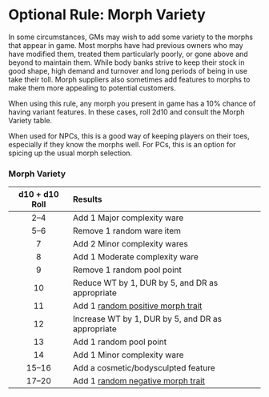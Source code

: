 # Optional Rule: Morph Variety

In some circumstances, GMs may wish to add some variety to the morphs that appear in game. Most morphs have had previous owners who may have modified them, treated them particularly poorly, or gone above and beyond to maintain them. While body banks strive to keep their stock in good shape, high demand and turnover and long periods of being in use take their toll. Morph suppliers also sometimes add features to morphs to make them more appealing to potential customers.

When using this rule, any morph you present in game has a 10% chance of having variant features. In these cases, roll 2d10 and consult the Morph Variety table.

When used for NPCs, this is a good way of keeping players on their toes, especially if they know the morphs well. For PCs, this is an option for spicing up the usual morph selection.

<!-- CLEANED blockquote class="table" -->

### Morph Variety

<!-- CLEANED div class="tnw1" -->

| d10 + d10 Roll | Results                                                                                   |
| :------------: | :---------------------------------------------------------------------------------------- |
|      2–4       | Add 1 Major complexity ware                                                               |
|      5–6       | Remove 1 random ware item                                                                 |
|       7        | Add 2 Minor complexity wares                                                              |
|       8        | Add 1 Moderate complexity ware                                                            |
|       9        | Remove 1 random pool point                                                                |
|       10       | Reduce WT by 1, DUR by 5, and DR as appropriate                                           |
|       11       | Add 1 [random positive morph trait](../01/22-trait-tables.md#positive-morph-traits-d100) |
|       12       | Increase WT by 1, DUR by 5, and DR as appropriate                                         |
|       13       | Add 1 random pool point                                                                   |
|       14       | Add 1 Minor complexity ware                                                               |
|     15–16      | Add a cosmetic/bodysculpted feature                                                       |
|     17–20      | Add 1 [random negative morph trait](../01/22-trait-tables.md#negative-morph-traits-d100) |

<!-- CLEANED /div -->

<!-- CLEANED /blockquote -->
